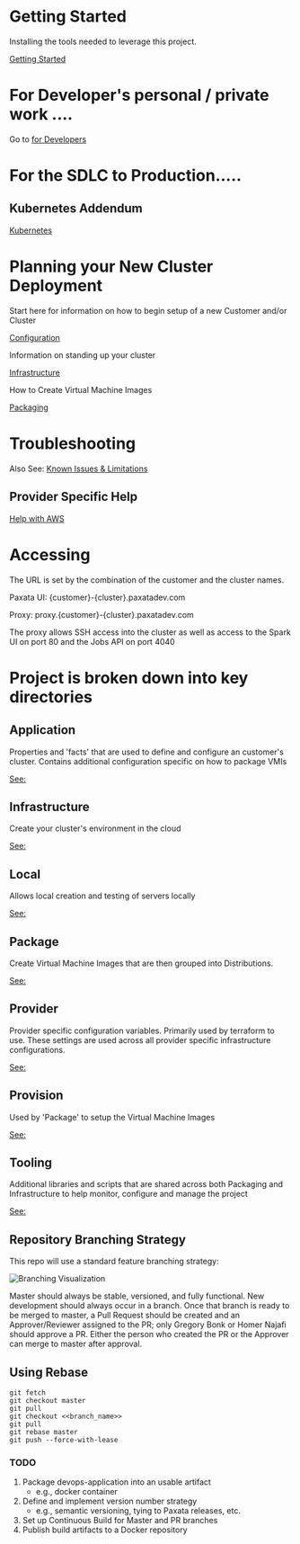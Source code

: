 # Getting Started

Installing the tools needed to leverage this project.

[Getting Started](installation/README.md)

# For Developer's personal / private work ....

Go to [for Developers](for-developers.md)

# For the SDLC to Production.....



## Kubernetes Addendum

[Kubernetes](kubernetes.md)

# Planning your New Cluster Deployment

Start here for information on how to begin setup of a new Customer and/or Cluster

[Configuration](application/README.md)

Information on standing up your cluster

[Infrastructure](infrastructure/README.md)

How to Create Virtual Machine Images

[Packaging](package/README.md)

# Troubleshooting

Also See:  [Known Issues & Limitations](known-issues.md)

## Provider Specific Help

[Help with AWS](aws.md)

# Accessing

The URL is set by the combination of the customer and the cluster names.

Paxata UI:  {customer}-{cluster}.paxatadev.com

Proxy: proxy.{customer}-{cluster}.paxatadev.com

The proxy allows SSH access into the cluster as well as access to the Spark UI on port 80 and the Jobs API on port 4040

# Project is broken down into key directories

## Application

Properties and 'facts' that are used to define and configure an customer's cluster.  Contains additional configuration specific on how to package VMIs

[See:](application/README.md)

## Infrastructure

Create your cluster's environment in the cloud

[See:](infrastructure/README.md)

## Local

Allows local creation and testing of servers locally

[See:](local/README.md)

## Package

Create Virtual Machine Images that are then grouped into Distributions.

[See:](package/README.md)

## Provider

Provider specific configuration variables. Primarily used by terraform to use. These settings are used across all provider specific infrastructure configurations.

[See:](provider/README.md)

## Provision

Used by 'Package' to setup the Virtual Machine Images

[See:](provision/README.md)

## Tooling

Additional libraries and scripts that are shared across both Packaging and Infrastructure to help monitor, configure and manage the project

[See:](tooling/README.md)

## Repository Branching Strategy
This repo will use a standard feature branching strategy:

![Branching Visualization](https://i.imgur.com/0YQL8Fo.png)

Master should always be stable, versioned, and fully functional.  New development should always occur in a branch.  Once that branch is ready to be merged to master, a Pull Request should be created and an Approver/Reviewer assigned to the PR;  only Gregory Bonk or Homer Najafi should approve a PR.  Either the person who created the PR or the Approver can merge to master after approval.

## Using Rebase

```
git fetch
git checkout master
git pull
git checkout <<branch_name>>
git pull
git rebase master
git push --force-with-lease
```


### TODO
1. Package devops-application into an usable artifact
   * e.g., docker container
1. Define and implement version number strategy
   * e.g., semantic versioning, tying to Paxata releases, etc.
1. Set up Continuous Build for Master and PR branches
1. Publish build artifacts to a Docker repository
